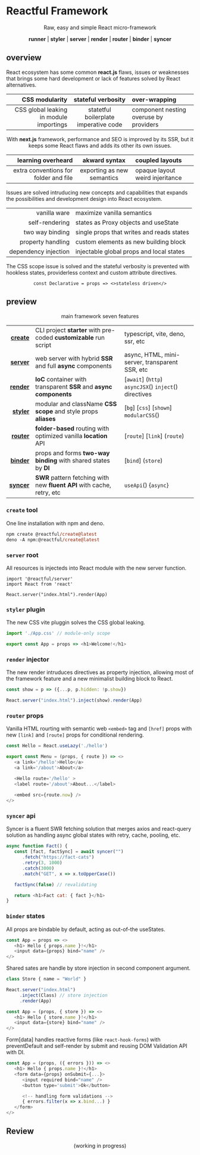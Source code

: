<style>@import url('./README.CSS');</style>

# Reactful Framework

<center top='-43' spacing='3' grey>
   Raw, easy and simple React micro-framework
</center>
<center top='-10' zoom='+15%'>

**runner** | **styler** | **server** | **render** | **router** | **binder** | **syncer**

</center>

## overview

React ecosystem has some common **react.js** flaws, issues or weaknesses that brings some hard development or lack of features solved by React alternatives.

<center row-2='grey'>


| CSS modularity | stateful verbosity | over-wrapping |
|-:|:-:|:-|
| CSS global leaking in module importings | statetful boilerplate  imperative code  | component nesting overuse by providers |

With **next.js** framework, performance and SEO is improved by its SSR, but it keeps some React flaws and adds its other its own issues.

| learning overheard | akward syntax | coupled layouts  |
|-:|:-:|:-|
| extra conventions for folder and file | exporting as new semantics  | opaque layout weird injeritance |

</center>

Issues are solved intruducing new concepts and capabilities that expands the possibilities and development design into React ecosystem.

<center col1='bold' col2='grey' borderless splitted zoom='+5%'>

| | |
|-:|-|
| vanilla ware | maximize vanilla semantics  |
| self-rendering | states as Proxy objects and useState |
| two way binding | single props that writes and reads states |
| property handling | custom elements as new building block |
| dependency injection | injectable global props and local states |

</center>

The CSS scope issue is solved and the stateful verbosity is prevented with hookless states, providerless context and custom attribute directives.

<center zoom='+15%'>

```tsx
const Declarative = props => <>stateless driven</>
```

</center>
<div preview>

## preview

<center col2='grey' fill legend col3='code'>

main framework seven features

|  |  |  |
|-:|-|-|
| [**create**](#create-tool) | CLI project **starter** with pre-coded **customizable** run script | typescript, vite, deno, ssr, etc       |
| [**server**](#) | web server with hybrid **SSR** and full **async** components  | async, HTML, mini-server, transparent SSR, etc  |
| [**render**](#render-container)      | **IoC** container with transparent **SSR** and **async components**      | [`await`] (`http`) `asyncJSX`() `inject`() directives |
| [**styler**](#csss-scopings) | modular and className **CSS scope** and style props **aliases** | [`bg`] [`css`] [`shown`] `modularCSS`()       |
| [**router**](#property-routing)      | **folder-based** routing with optimized vanilla **location** API | [`route`] [`link`] (`route`) |
| [**binder**](#dual-data-binding)     | props and forms **two-way binding** with shared states by **DI** | [`bind`] (`store`) |
| [**syncer**](#fetching-as-syncher)  | **SWR** pattern fetching with new  **fluent API** with cache, retry, etc            | `useApi`() {`async`}                           |


</center>

### `create` tool

One line installation with npm and deno.

```ps
npm create @reactful/create@latest
deno -A npm:@reactful/create@latest
```

### `server` root

All resources is injecteds into React module with the new server function.

```tsx
import '@reactful/server'
import React from 'react'

React.server("index.html").render(App)
```

### `styler` plugin

The new CSS vite pluggin solves the CSS global leaking.

```js
import './App.css' // module-only scope

export const App = props => <h1>Welcome!</h1>
```

### `render` injector

The new render intruduces directives as property injection, allowing most of the framework feature and a new minimalist building block to React.

```js
const show = p => ({...p, p.hidden: !p.show})

React.server("index.html").inject(show).render(App)
```

### `router` props

Vanilla HTML rourting with semantic web `<embed>` tag and `[href]` props with new `[link]` and `[route]` props for conditional rendering.

```js
const Hello = React.useLazy('./hello')

export const Menu = (props, { route }) => <>
   <a link='/hello'>Hello</a>
   <a link='/about'>About</a>

   <Hello route='/hello' >
   <label route='/about'>About...</label>
   
   <embed src={route.now} />
</>
```

### `syncer` api

Syncer is a fluent SWR fetching solution that merges axios and react-query solution as handling async global states with retry, cache, pooling, etc.

```js
async function Fact() {
   const [fact, factSync] = await syncer("")
      .fetch("https://fact-cats")
      .retry(3, 1000)
      .catch(3000)
      .match("GET", x => x.toUpperCase())

   factSync(false) // revalidating

   return <h1>Fact cat: { fact }</h1>
}
```

### `binder` states

All props are bindable by default, acting as out-of-the useStates.

```js
const App = props => <>
   <h1> Hello { props.name }!</h1>
   <input data={props} bind="name" />
</>
```

Shared sates are handle by store injection in second component argument.

```js
class Store { name = "World" }

React.server("index.html")
     .inject(Class) // store injection
     .render(App)

const App = (props, { store }) => <>
   <h1> Hello { store.name }!</h1>
   <input data={store} bind="name" />
</>
```

Form[data] handles reactive forms (like `react-hook-forms`) with preventDefault and self-render by submit and reusing DOM Validation API with DI.

```js
const App = (props, ({ errors })) => <>
   <h1> Hello { props.name }!</h1>
   <form data={props} onSubmit={...}>
      <input required bind="name" />
      <button type='submit'>Ok</button>

      <!-- handling form validations -->
      { errors.filter(x => x.bind...) }
   </form>
</>
```
<div review>

## Review

<center>
   (working in progress)
</center>